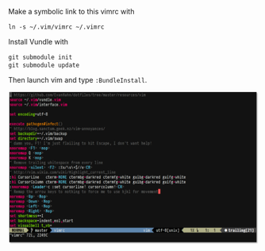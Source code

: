 Make a symbolic link to this vimrc with

```
ln -s ~/.vim/vimrc ~/.vimrc
```

Install Vundle with

```
git submodule init
git submodule update
```

Then launch vim and type `:BundleInstall`.

![Screenshot](screenshot.png)
